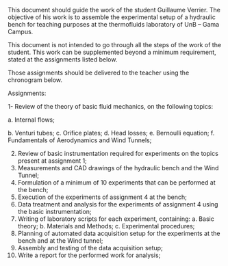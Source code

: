 This document should guide the work of the student Guillaume Verrier. The objective of his work is to assemble the experimental setup of a hydraulic bench for teaching purposes at the thermofluids laboratory of UnB – Gama Campus.

This document is not intended to go through all the steps of the work of the student. This work can be supplemented beyond a minimum requirement, stated at the assignments listed below.

Those assignments should be delivered to the teacher using the chronogram below.

Assignments:

1- Review of the theory of basic fluid mechanics, on the following topics:

  a. Internal flows;
  
  b. Venturi tubes;
  c. Orifice plates;
  d. Head losses;
  e. Bernoulli equation;
  f. Fundamentals of Aerodynamics and Wind Tunnels;
  
  
2.	Review of basic instrumentation required for experiments on the topics present at assignment 1;
3.	Measurements and CAD drawings of the hydraulic bench and the Wind Tunnel;
4.	Formulation of a minimum of 10 experiments that can be performed at the bench;
5.	Execution of the experiments of assignment 4 at the bench;
6.	Data treatment and analysis for the experiments of assignment 4 using the basic instrumentation;
7.	Writing of laboratory scripts for each experiment, containing:
a.	Basic theory;
b.	Materials and Methods;
c.	Experimental procedures;
8.	Planning of automated data acquisition setup for the experiments at the bench and at the Wind tunnel;
9.	Assembly and testing of the data acquisition setup;
10.	Write a report for the performed work for analysis;

